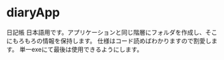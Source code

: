 # diaryApp
日記帳
日本語用です。アプリケーションと同じ階層にフォルダを作成し、そこにもろもろの情報を保持します。
仕様はコード読めばわかりますので割愛します。
単一exeにて最後は使用できるようにします。
